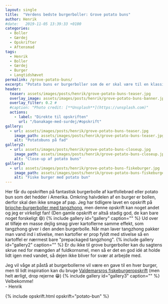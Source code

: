 ```yaml
---
layout: single
title:  "Verdens bedste burgerboller: Grove potato buns"
author: Henrik
#date:   2019-11-05 13:39:33 +0100
categories:  
  - Boller 
  - Gærdej
  - Opskrifter  
  - Aftensmad
tags: 
  - Henrik
  - Boller
  - Gærdej
  - Burger
  - Langtidshævet
permalink: /grove-potato-buns/
excerpt: "Potato buns er burgerboller som de er skal være til en klassisk amerikansk burger. Jeg har tilladt migt at tilføje groft mel og langtidshæve dem, for at give dem ekstra god smag."
header:
  teaser: assets/images/posts/henrik/grove-potato-buns-teaser.jpg
  overlay_image: assets/images/posts/henrik/grove-potato-buns-banner.jpg
  overlay_filter: 0.2 # 
  #caption: "Photo credit: [**Unsplash**](https://unsplash.com)"
  actions:
    - label: "Direkte til opskriften"
      url: "/banakage-med-surdej/#opskrift"
gallery:
  - url: assets/images/posts/henrik/grove-potato-buns-teaser.jpg
    image_path: assets/images/posts/henrik/grove-potato-buns-teaser.jpg
    alt: "Potatobuns på fad" 
gallery2:
  - url: assets/images/posts/henrik/grove-potato-buns-closeup.jpg
    image_path: assets/images/posts/henrik/grove-potato-buns-closeup.jpg
    alt: "Close-up af potato buns"
gallery3:
  - url: assets/images/posts/henrik/grove-potato-buns-fiskeburger.jpg
    image_path: assets/images/posts/henrik/grove-potato-buns-fiskeburger.jpg
    alt: "Fiske burger med potato bun"   
---
```

Her får du opskriften på fantastisk burgerbolle af kartfollebrød eller potato bun som det hedder i Amerika. Omkring halvdelen af en burger er bollen, derfor skal den ikke smage af pap. Jeg har tidligere lavet en opskrift på [brioche-burgerboller med tangzhong][briocheburgerboller], men denne opskrift kan noget andet og jeg er virkeligt fan! (Den gamle opskrift er altså stadig god, de kan bare noget forskeligt :smile:)
{% include gallery id="gallery"  caption="" %}
Ud over at tilføje en masse dejlig smag giver kartoflerne samme effekt, som tangzhong giver i den anden burgerbolle. Når man laver tangzhong pakker man vand ind i stivelse, men kartofler er prop fyldt med stivelse så en kartoffel er nærmest bare "prepackaged tangzhong".
{% include gallery id="gallery2"  caption="" %}
Er du ikke til grove burgerboller kan du sagtens skrue ned for mængden af fuldkornsmel, men så er det en god idé at holde lidt igen med vandet, så dejen ikke bliver for svær at arbejde med. 

Jeg vil våge at påstå at burgerbollerne vil være en gave til en hver burger, men til lidt inspiration kan du bruge [Valdemarsros fiskeburgeropskrift][valdemarsro-fiskeburger] (men helt ærligt, drop rejerne :grin:)
{% include gallery id="gallery3"  caption="" %}
Velbekomme!  
\- Henrik 

{% include opskrift.html opskrift="potato-bun" %}


[briocheburgerboller]: /Briocheburgerboller-med-Tangzhong/
[valdemarsro-fiskeburger]: https://www.valdemarsro.dk/fiskeburger-med-krydderurte-dressing/
